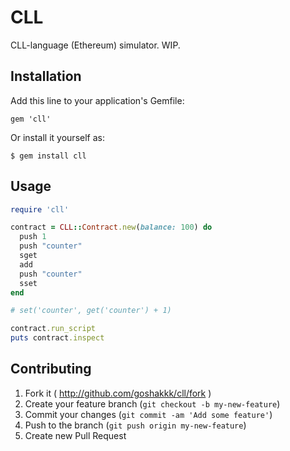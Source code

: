 # CLL

CLL-language (Ethereum) simulator. WIP.

## Installation

Add this line to your application's Gemfile:

    gem 'cll'

Or install it yourself as:

    $ gem install cll

## Usage

```ruby
require 'cll'

contract = CLL::Contract.new(balance: 100) do
  push 1
  push "counter"
  sget
  add
  push "counter"
  sset
end

# set('counter', get('counter') + 1)

contract.run_script
puts contract.inspect
```

## Contributing

1. Fork it ( http://github.com/goshakkk/cll/fork )
2. Create your feature branch (`git checkout -b my-new-feature`)
3. Commit your changes (`git commit -am 'Add some feature'`)
4. Push to the branch (`git push origin my-new-feature`)
5. Create new Pull Request
